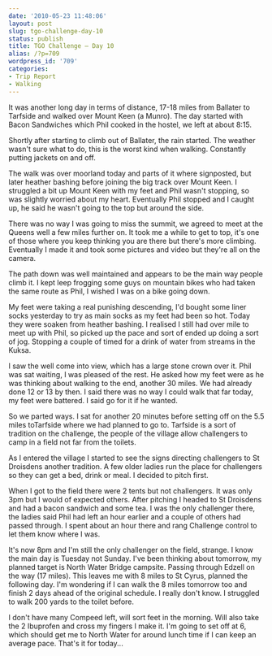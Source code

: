 ```yaml
---
date: '2010-05-23 11:48:06'
layout: post
slug: tgo-challenge-day-10
status: publish
title: TGO Challenge – Day 10
alias: /?p=709
wordpress_id: '709'
categories:
- Trip Report
- Walking
---
```


It was another long day in terms of distance, 17-18 miles from Ballater to Tarfside and walked over Mount Keen (a Munro). The day started with Bacon Sandwiches which Phil cooked in the hostel, we left at about 8:15.  

Shortly after starting to climb out of Ballater, the rain started. The weather wasn't sure what to do, this is the worst kind when walking. Constantly putting jackets on and off.  

The walk was over moorland today and parts of it where signposted, but later heather bashing before joining the big track over Mount Keen. I struggled a bit up Mount Keen with my feet and Phil wasn't stopping, so was slightly worried about my heart. Eventually Phil stopped and I caught up, he said he wasn't going to the top but around the side.  

There was no way I was going to miss the summit, we agreed to meet at the Queens well a few miles further on. It took me a while to get to top, it's one of those where you keep thinking you are there but there's more climbing. Eventually I made it and took some pictures and video but they're all on the camera.  

The path down was well maintained and appears to be the main way people climb it. I kept leep frogging some guys on mountain bikes who had taken the same route as Phil, I wished I was on a bike going down.  

My feet were taking a real punishing descending, I'd bought some liner socks yesterday to try as main socks as my feet had been so hot. Today they were soaken from heather bashing. I realised I still had over mile to meet up with Phil, so picked up the pace and sort of ended up doing a sort of jog. Stopping a couple of timed for a drink of water from streams in the Kuksa.  

I saw the well come into view, which has a large stone crown over it. Phil was sat waiting, I was pleased of the rest. He asked how my feet were as he was thinking about walking to the end, another 30 miles. We had already done 12 or 13 by then. I said there was no way I could walk that far today, my feet were battered. I said go for it if he wanted.  

So we parted ways. I sat for another 20 minutes before setting off on the 5.5 miles toTarfside where we had planned to go to. Tarfside is a sort of tradition on the challenge, the people of the village allow challengers to camp in a field not far from the toilets.  

As I entered the village I started to see the signs directing challengers to St Droisdens another tradition. A few older ladies run the place for challengers so they can get a bed, drink or meal. I decided to pitch first.  

When I got to the field there were 2 tents but not challengers. It was only 3pm but I would of expected others. After pitching I headed to St Droisdens and had a bacon sandwich and some tea. I was the only challenger there, the ladies said Phil had left an hour earlier and a couple of others had passed through. I spent about an hour there and rang Challenge control to let them know where I was.  

It's now 8pm and I'm still the only challenger on the field, strange. I know the main day is Tuesday not Sunday. I've been thinking about tomorrow, my planned target is North Water Bridge campsite. Passing through Edzell on the way (17 miles). This leaves me with 8 miles to St Cyrus, planned the following day. I'm wondering if I can walk the 8 miles tomorrow too and finish 2 days ahead of the original schedule. I really don't know. I struggled to walk 200 yards to the toilet before.  

I don't have many Compeed left, will sort feet in the morning. Will also take the 2 Ibuprofen and cross my fingers I make it. I'm going to set off at 6, which should get me to North Water for around lunch time if I can keep an average pace. That's it for today... 
